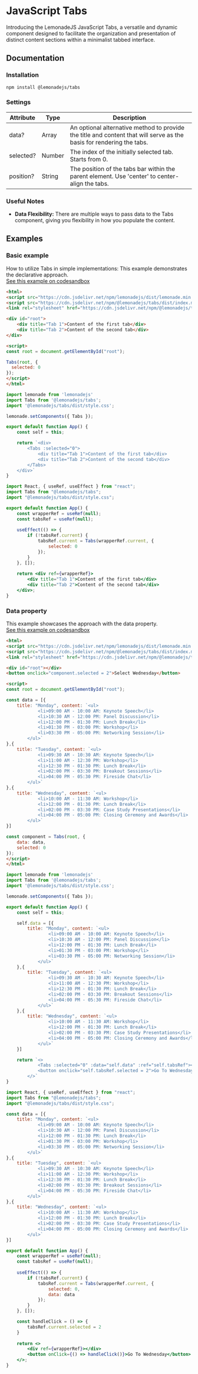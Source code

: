 JavaScript Tabs
===============

Introducing the LemonadeJS JavaScript Tabs, a versatile and dynamic component designed to facilitate the organization and presentation of distinct content sections within a minimalist tabbed interface.  
  

Documentation
-------------

  

### Installation

```bash
npm install @lemonadejs/tabs
```

### Settings

| Attribute | Type | Description |
| --- | --- | --- |
| data? | Array | An optional alternative method to provide the title and content that will serve as the basis for rendering the tabs. |
| selected? | Number | The index of the initially selected tab. Starts from 0. |
position? | String | The position of the tabs bar within the parent element. Use 'center' to center-align the tabs. |

### Useful Notes

*   **Data Flexibility:** There are multiple ways to pass data to the Tabs component, giving you flexibility in how you populate the content.

Examples
--------

### Basic example

How to utilize Tabs in simple implementations: This example demonstrates the declarative approach.  
[See this example on codesandbox](https://codesandbox.io/s/optimistic-chaplygin-tc764x?file=/index.html)

```html
<html>
<script src="https://cdn.jsdelivr.net/npm/lemonadejs/dist/lemonade.min.js"></script>
<script src="https://cdn.jsdelivr.net/npm/@lemonadejs/tabs/dist/index.min.js"></script>
<link rel="stylesheet" href="https://cdn.jsdelivr.net/npm/@lemonadejs/tabs/dist/style.min.css" />

<div id="root">
    <div title="Tab 1">Content of the first tab</div>
    <div title="Tab 2">Content of the second tab</div>
</div>

<script>
const root = document.getElementById("root");

Tabs(root, {
  selected: 0
});
</script>
</html>
```
```javascript
import lemonade from 'lemonadejs'
import Tabs from '@lemonadejs/tabs';
import '@lemonadejs/tabs/dist/style.css';

lemonade.setComponents({ Tabs });

export default function App() {
    const self = this;

    return `<div>
        <Tabs :selected="0">
            <div title="Tab 1">Content of the first tab</div>
            <div title="Tab 2">Content of the second tab</div>
        </Tabs>
    </div>`
}
```
```jsx
import React, { useRef, useEffect } from "react";
import Tabs from "@lemonadejs/tabs";
import "@lemonadejs/tabs/dist/style.css";

export default function App() {
    const wrapperRef = useRef(null);
    const tabsRef = useRef(null);
  
    useEffect(() => {
        if (!tabsRef.current) {
            tabsRef.current = Tabs(wrapperRef.current, {
                selected: 0
            });
        }
    }, []);
  
    return <div ref={wrapperRef}>
        <div title="Tab 1">Content of the first tab</div>
        <div title="Tab 2">Content of the second tab</div>
    </div>;
}
```

### Data property

This example showcases the approach with the data property.  
[See this example on codesandbox](https://codesandbox.io/s/affectionate-lamarr-fmwvdx?file=/index.html)

```html
<html>
<script src="https://cdn.jsdelivr.net/npm/lemonadejs/dist/lemonade.min.js"></script>
<script src="https://cdn.jsdelivr.net/npm/@lemonadejs/tabs/dist/index.min.js"></script>
<link rel="stylesheet" href="https://cdn.jsdelivr.net/npm/@lemonadejs/tabs/dist/style.min.css" />

<div id="root"></div>
<button onclick="component.selected = 2">Select Wednesday</button>

<script>
const root = document.getElementById("root");

const data = [{
    title: "Monday", content: `<ul>
            <li>09:00 AM - 10:00 AM: Keynote Speech</li>
            <li>10:30 AM - 12:00 PM: Panel Discussion</li>
            <li>12:00 PM - 01:30 PM: Lunch Break</li>
            <li>01:30 PM - 03:00 PM: Workshop</li>
            <li>03:30 PM - 05:00 PM: Networking Session</li>
        </ul>`
},{
    title: "Tuesday", content: `<ul>
            <li>09:30 AM - 10:30 AM: Keynote Speech</li>
            <li>11:00 AM - 12:30 PM: Workshop</li>
            <li>12:30 PM - 01:30 PM: Lunch Break</li>
            <li>02:00 PM - 03:30 PM: Breakout Sessions</li>
            <li>04:00 PM - 05:30 PM: Fireside Chat</li>
        </ul>`
},{
    title: "Wednesday", content: `<ul>
            <li>10:00 AM - 11:30 AM: Workshop</li>
            <li>12:00 PM - 01:30 PM: Lunch Break</li>
            <li>02:00 PM - 03:30 PM: Case Study Presentations</li>
            <li>04:00 PM - 05:00 PM: Closing Ceremony and Awards</li>
        </ul>`
}]

const component = Tabs(root, {
    data: data,
    selected: 0
});
</script>
</html>
```
```javascript
import lemonade from 'lemonadejs'
import Tabs from '@lemonadejs/tabs';
import '@lemonadejs/tabs/dist/style.css';

lemonade.setComponents({ Tabs });

export default function App() {
    const self = this;

    self.data = [{
        title: "Monday", content: `<ul>
                <li>09:00 AM - 10:00 AM: Keynote Speech</li>
                <li>10:30 AM - 12:00 PM: Panel Discussion</li>
                <li>12:00 PM - 01:30 PM: Lunch Break</li>
                <li>01:30 PM - 03:00 PM: Workshop</li>
                <li>03:30 PM - 05:00 PM: Networking Session</li>
            </ul>`
    },{
        title: "Tuesday", content: `<ul>
                <li>09:30 AM - 10:30 AM: Keynote Speech</li>
                <li>11:00 AM - 12:30 PM: Workshop</li>
                <li>12:30 PM - 01:30 PM: Lunch Break</li>
                <li>02:00 PM - 03:30 PM: Breakout Sessions</li>
                <li>04:00 PM - 05:30 PM: Fireside Chat</li>
            </ul>`
    },{
        title: "Wednesday", content: `<ul>
                <li>10:00 AM - 11:30 AM: Workshop</li>
                <li>12:00 PM - 01:30 PM: Lunch Break</li>
                <li>02:00 PM - 03:30 PM: Case Study Presentations</li>
                <li>04:00 PM - 05:00 PM: Closing Ceremony and Awards</li>
            </ul>`
    }]

    return `<>
            <Tabs :selected="0" :data="self.data" :ref="self.tabsRef"></Tabs>
            <button onclick="self.tabsRef.selected = 2">Go To Wednesday</button>
        </>`
}
```
```jsx
import React, { useRef, useEffect } from "react";
import Tabs from "@lemonadejs/tabs";
import "@lemonadejs/tabs/dist/style.css";

const data = [{
    title: "Monday", content: `<ul>
            <li>09:00 AM - 10:00 AM: Keynote Speech</li>
            <li>10:30 AM - 12:00 PM: Panel Discussion</li>
            <li>12:00 PM - 01:30 PM: Lunch Break</li>
            <li>01:30 PM - 03:00 PM: Workshop</li>
            <li>03:30 PM - 05:00 PM: Networking Session</li>
        </ul>`
},{
    title: "Tuesday", content: `<ul>
            <li>09:30 AM - 10:30 AM: Keynote Speech</li>
            <li>11:00 AM - 12:30 PM: Workshop</li>
            <li>12:30 PM - 01:30 PM: Lunch Break</li>
            <li>02:00 PM - 03:30 PM: Breakout Sessions</li>
            <li>04:00 PM - 05:30 PM: Fireside Chat</li>
        </ul>`
},{
    title: "Wednesday", content: `<ul>
            <li>10:00 AM - 11:30 AM: Workshop</li>
            <li>12:00 PM - 01:30 PM: Lunch Break</li>
            <li>02:00 PM - 03:30 PM: Case Study Presentations</li>
            <li>04:00 PM - 05:00 PM: Closing Ceremony and Awards</li>
        </ul>`
}]

export default function App() {
    const wrapperRef = useRef(null);
    const tabsRef = useRef(null);
  
    useEffect(() => {
        if (!tabsRef.current) {
            tabsRef.current = Tabs(wrapperRef.current, {
                selected: 0,
                data: data
            });
        }
    }, []);

    const handleClick = () => {
        tabsRef.current.selected = 2
    }
  
    return <>
        <div ref={wrapperRef}></div>
        <button onClick={() => handleClick()}>Go To Wednesday</button>
    </>;
}
```